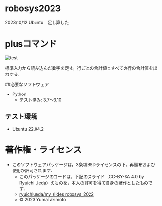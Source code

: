 # robosys2023
2023/10/12 Ubuntu　足し算した

# plusコマンド
![test](https://github.com/YumaTakimoto/robosys2023/actions/workflows/test.yml/badge.svg)

標準入力から読み込んだ数字を足す。行ごとの合計値とすべての行の合計値を出力する。



##必要なソフトウェア
* Python
  * テスト済み: 3.7～3.10

## テスト環境
* Ubuntu 22.04.2


# 著作権・ライセンス
* このソフトウェアパッケージは，3条項BSDライセンスの下，再頒布および使用が許可されます．
  * このパッケージのコードは，下記のスライド（CC-BY-SA 4.0 by Ryuichi Ueda）のものを，本人の許可を得て自身の著作としたものです．
  * [ryuichiueda/my_slides robosys_2022](https://github.com/ryuichiueda/my_slides/tree/master/robosys_2022)
  * © 2023 YumaTakimoto
